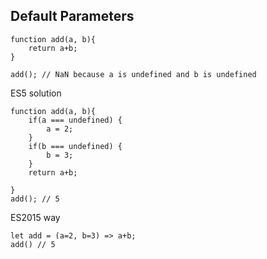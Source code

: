 ## Default Parameters

```
function add(a, b){
    return a+b;
}

add(); // NaN because a is undefined and b is undefined
```
ES5 solution

```
function add(a, b){
    if(a === undefined) {
        a = 2;
    }
    if(b === undefined) {
        b = 3;
    }
    return a+b;
    
}
add(); // 5
```
ES2015 way

```
let add = (a=2, b=3) => a+b;
add() // 5
```
